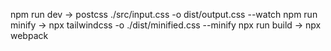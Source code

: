 npm run dev -> postcss ./src/input.css -o dist/output.css --watch
npm run minify -> npx tailwindcss -o ./dist/minified.css --minify
npx run build -> npx webpack
